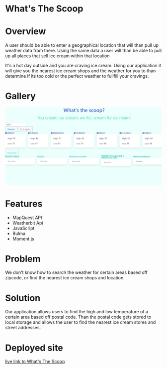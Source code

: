 # What's The Scoop

# Overview

A user should be able to enter a geographical location that will than pull up weather data from there. Using the same data a user will than be able to pull up all places that sell ice cream within that location

It's a hot day outside and you are craving ice cream. Using our application it will give you the nearest ice cream shops and the weather for you to than determine if its too cold or the perfect weather to fullfill your cravings. 

# Gallery

![](Assets/Images/project-1.jpg)

# Features
* MapQuest API
* Weatherbit Api
* JavaScript
* Bulma
* Moment.js

# Problem
We don't know how to search the weather for certain areas based off zipcode, or find the nearest ice cream shops and location. 

# Solution
Our application allows users to find the high and low temperature of a certain area based off postal code. Than the postal code gets stored to local storage and allows the user to find the nearest ice cream stores and street addresses.

# Deployed site

[live link to What's The Scoop](https://philliprose.github.io/Project-01/)